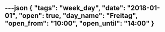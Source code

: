 ---json
{
"tags": "week_day",
  "date": "2018-01-01",
  "open": true,
  "day_name": "Freitag",
  "open_from": "10:00",
  "open_until": "14:00"
}
---
